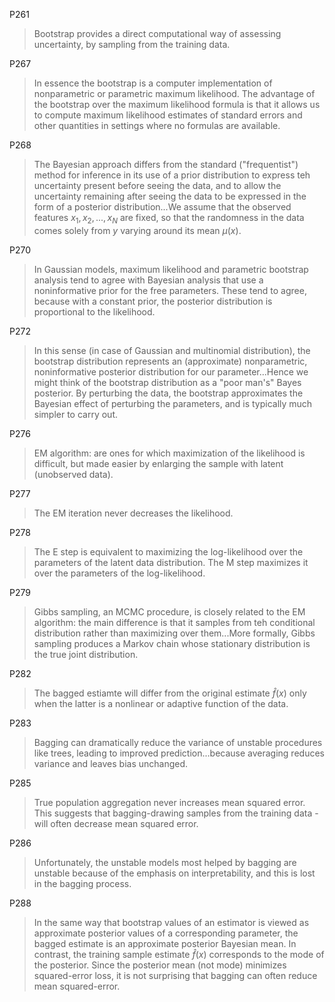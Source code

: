 P261
> Bootstrap provides a direct computational way of assessing uncertainty, by sampling from the training data.

P267
> In essence the bootstrap is a computer implementation of nonparametric or parametric maximum likelihood. The advantage of the bootstrap over the maximum likelihood formula is that it allows us to compute maximum likelihood estimates of standard errors and other quantities in settings where no formulas are available.

P268
> The Bayesian approach differs from the standard ("frequentist") method for inference in its use of a prior distribution to express teh uncertainty present before seeing the data, and to allow the uncertainty remaining after seeing the data to be expressed in the form of a posterior distribution...We assume that the observed features $x_1, x_2,..., x_N$ are fixed, so that the randomness in the data comes solely from $y$ varying around its mean $\mu(x)$.

P270
> In Gaussian models, maximum likelihood and parametric bootstrap analysis tend to agree with Bayesian analysis that use a noninformative prior for the free parameters. These tend to agree, because with a constant prior, the posterior distribution is proportional to the likelihood. 

P272
> In this sense (in case of Gaussian and multinomial distribution), the bootstrap distribution represents an (approximate) nonparametric, noninformative posterior distribution for our parameter...Hence we might think of the bootstrap distribution as a "poor man's" Bayes posterior. By perturbing the data, the bootstrap approximates the Bayesian effect of perturbing the parameters, and is typically much simpler to carry out.

P276
> EM algorithm: are ones for which maximization of the likelihood is difficult, but made easier by enlarging the sample with latent (unobserved data).

P277
> The EM iteration never decreases the likelihood. 

P278
> The E step is equivalent to maximizing the log-likelihood over the parameters of the latent data distribution. The M step maximizes it over the parameters of the log-likelihood. 

P279
> Gibbs sampling, an MCMC procedure, is closely related to the EM algorithm: the main difference is that it samples from teh conditional distribution rather than maximizing over them...More formally, Gibbs sampling produces a Markov chain whose stationary distribution is the true joint distribution.

P282
> The bagged estiamte will differ from the original estimate $\hat{f}(x)$ only when the latter is a nonlinear or adaptive function of the data. 

P283
> Bagging can dramatically reduce the variance of unstable procedures like trees, leading to improved prediction...because averaging reduces variance and leaves bias unchanged.

P285
> True population aggregation never increases mean squared error. This suggests that bagging-drawing samples from the training data - will often decrease mean squared error.

P286
> Unfortunately, the unstable models most helped by bagging are unstable because of the emphasis on interpretability, and this is lost in the bagging process.

P288
> In the same way that bootstrap values of an estimator is viewed as approximate posterior values of a corresponding parameter, the bagged estimate is an approximate posterior Bayesian mean. In contrast, the training sample estimate $\hat{f}(x)$ corresponds to the mode of the posterior. Since the posterior mean (not mode) minimizes squared-error loss, it is not surprising that bagging can often reduce mean squared-error.